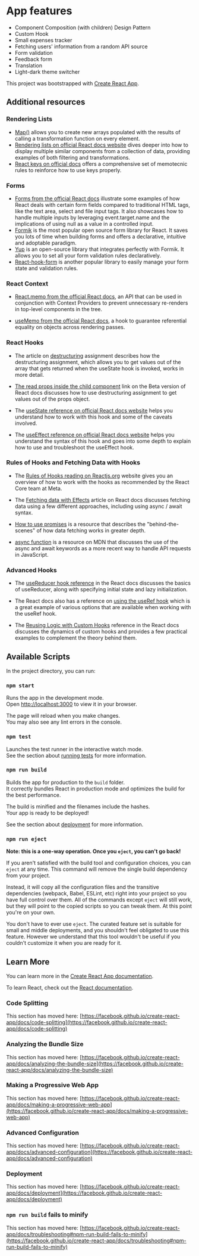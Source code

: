 # App features
- Component Composition (with children) Design Pattern
- Custom Hook
- Small expenses tracker
- Fetching users' information from a random API source
- Form validation
- Feedback form
- Translation
- Light-dark theme switcher

This project was bootstrapped with [Create React App](https://github.com/facebook/create-react-app).

## Additional resources
### Rendering Lists
- [Map()](https://developer.mozilla.org/en-US/docs/Web/JavaScript/Reference/Global_Objects/Array/map)
 allows you to create new arrays populated with the results of calling a transformation function on every element. 
- [Rendering lists on official React docs website](https://beta.reactjs.org/learn/rendering-lists#rendering-data-from-arrays)
 dives deeper into how to display multiple similar components from a collection of data, providing examples of both filtering and transformations.
- [React keys on official docs](https://beta.reactjs.org/learn/rendering-lists#where-to-get-your-key)
 offers a comprehensive set of memotecnic rules to reinforce how to use keys properly.

### Forms
- [Forms from the official React docs](https://reactjs.org/docs/forms.html) illustrate some examples of how React deals with certain form fields compared to traditional HTML tags, like the text area, select and file input tags. It also showcases how to handle multiple inputs by leveraging event.target.name and the implications of using null as a value in a controlled input.
- [Formik](https://formik.org/) is the most popular open source form library for React. It saves you lots of time when building forms and offers a declarative, intuitive and adoptable paradigm. 
- [Yup](https://github.com/jquense/yup) is an open-source library that integrates perfectly with Formik. It allows you to set all your form validation rules declaratively.
- [React-hook-form](https://github.com/jquense/yup) is another popular library to easily manage your form state and validation rules.

### React Context
- [React.memo from the official React docs](https://reactjs.org/docs/react-api.html#reactmemo), an API that can be used in conjunction with Context Providers to prevent unnecessary re-renders in top-level components in the tree. 

- [useMemo from the official React docs](https://reactjs.org/docs/hooks-reference.html#usememo), a hook to guarantee referential equality on objects across rendering passes.

### React Hooks
- The article on [destructuring](https://developer.mozilla.org/en-US/docs/Web/JavaScript/Reference/Operators/Destructuring_assignment) assignment describes how the destructuring assignment, which allows you to get values out of the array that gets returned when the useState hook is invoked, works in more detail. 

- [The read props inside the child component](https://beta.reactjs.org/learn/passing-props-to-a-component#step-2-read-props-inside-the-child-component) link on the Beta version of React docs discusses how to use destructuring assignment to get values out of the props object. 

- The [useState reference on official React docs website](https://beta.reactjs.org/apis/react/useState#usestate) helps you understand how to work with this hook and some of the caveats involved. 

- The [useEffect reference on official React docs website](https://beta.reactjs.org/apis/react/useEffect#useeffect) helps you understand the syntax of this hook and goes into some depth to explain how to use and troubleshoot the useEffect hook. 

### Rules of Hooks and Fetching Data with Hooks
- The [Rules of Hooks reading on Reactjs.org](https://reactjs.org/docs/hooks-rules.html) website gives you an overview of how to work with the hooks as recommended by the React Core team at Meta. 

- The [Fetching data with Effects](https://beta.reactjs.org/apis/react/useEffect#fetching-data-with-effects)
 article on React docs discusses fetching data using a few different approaches, including using async / await syntax. 

- [How to use promises](https://developer.mozilla.org/en-US/docs/Learn/JavaScript/Asynchronous/Promises) is a resource that describes the "behind-the-scenes" of how data fetching works in greater depth. 

- [async function](https://developer.mozilla.org/en-US/docs/Web/JavaScript/Reference/Statements/async_function) is a resource on MDN that discusses the use of the async and await keywords as a more recent way to handle API requests in JavaScript. 

### Advanced Hooks
- The [useReducer hook reference](https://react.dev/reference/react/useReducer) in the React docs discusses the basics of useReducer, along with specifying initial state and lazy initialization. 

- The React docs also has a reference on [using the useRef hook](https://react.dev/reference/react/useRef) which is a great example of various options that are available when working with the useRef hook. 

- The [Reusing Logic with Custom Hooks](https://beta.reactjs.org/learn/reusing-logic-with-custom-hooks) reference in the React docs discusses the dynamics of custom hooks and provides a few practical examples to complement the theory behind them. 







## Available Scripts

In the project directory, you can run:

### `npm start`

Runs the app in the development mode.\
Open [http://localhost:3000](http://localhost:3000) to view it in your browser.

The page will reload when you make changes.\
You may also see any lint errors in the console.

### `npm test`

Launches the test runner in the interactive watch mode.\
See the section about [running tests](https://facebook.github.io/create-react-app/docs/running-tests) for more information.

### `npm run build`

Builds the app for production to the `build` folder.\
It correctly bundles React in production mode and optimizes the build for the best performance.

The build is minified and the filenames include the hashes.\
Your app is ready to be deployed!

See the section about [deployment](https://facebook.github.io/create-react-app/docs/deployment) for more information.

### `npm run eject`

**Note: this is a one-way operation. Once you `eject`, you can't go back!**

If you aren't satisfied with the build tool and configuration choices, you can `eject` at any time. This command will remove the single build dependency from your project.

Instead, it will copy all the configuration files and the transitive dependencies (webpack, Babel, ESLint, etc) right into your project so you have full control over them. All of the commands except `eject` will still work, but they will point to the copied scripts so you can tweak them. At this point you're on your own.

You don't have to ever use `eject`. The curated feature set is suitable for small and middle deployments, and you shouldn't feel obligated to use this feature. However we understand that this tool wouldn't be useful if you couldn't customize it when you are ready for it.

## Learn More

You can learn more in the [Create React App documentation](https://facebook.github.io/create-react-app/docs/getting-started).

To learn React, check out the [React documentation](https://reactjs.org/).

### Code Splitting

This section has moved here: [https://facebook.github.io/create-react-app/docs/code-splitting](https://facebook.github.io/create-react-app/docs/code-splitting)

### Analyzing the Bundle Size

This section has moved here: [https://facebook.github.io/create-react-app/docs/analyzing-the-bundle-size](https://facebook.github.io/create-react-app/docs/analyzing-the-bundle-size)

### Making a Progressive Web App

This section has moved here: [https://facebook.github.io/create-react-app/docs/making-a-progressive-web-app](https://facebook.github.io/create-react-app/docs/making-a-progressive-web-app)

### Advanced Configuration

This section has moved here: [https://facebook.github.io/create-react-app/docs/advanced-configuration](https://facebook.github.io/create-react-app/docs/advanced-configuration)

### Deployment

This section has moved here: [https://facebook.github.io/create-react-app/docs/deployment](https://facebook.github.io/create-react-app/docs/deployment)

### `npm run build` fails to minify

This section has moved here: [https://facebook.github.io/create-react-app/docs/troubleshooting#npm-run-build-fails-to-minify](https://facebook.github.io/create-react-app/docs/troubleshooting#npm-run-build-fails-to-minify)
